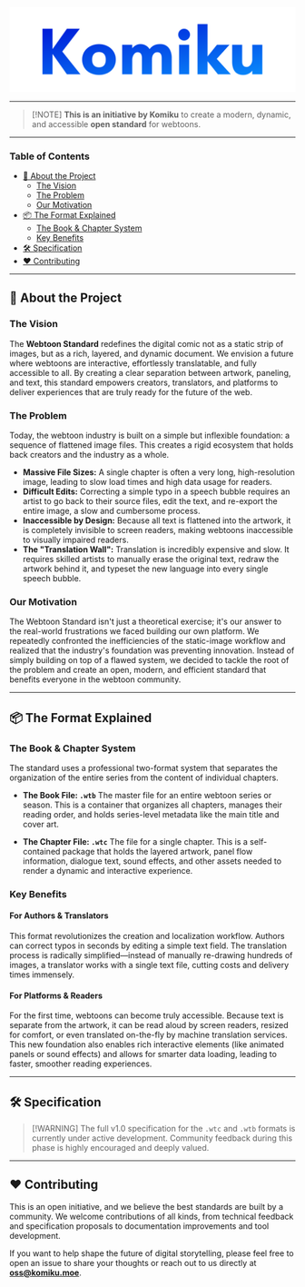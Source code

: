 <div align="center">
  <img src="/assets/wordmark.png" alt="Komiku Wordmark" width="600"/>
</div>

-----

> [\!NOTE]
> **This is an initiative by Komiku** to create a modern, dynamic, and accessible **open standard** for webtoons.

-----

### Table of Contents

  - [📜 About the Project](https://www.google.com/search?q=%23-about-the-project)
      - [The Vision](https://www.google.com/search?q=%23the-vision)
      - [The Problem](https://www.google.com/search?q=%23the-problem)
      - [Our Motivation](https://www.google.com/search?q=%23our-motivation)
  - [📦 The Format Explained](https://www.google.com/search?q=%23-the-format-explained)
      - [The Book & Chapter System](https://www.google.com/search?q=%23the-book--chapter-system)
      - [Key Benefits](https://www.google.com/search?q=%23key-benefits)
  - [🛠️ Specification](https://www.google.com/search?q=%23%EF%B8%8F-specification)
  - [❤️ Contributing](https://www.google.com/search?q=%23%EF%B8%8F-contributing)

-----

## 📜 About the Project

### The Vision

The **Webtoon Standard** redefines the digital comic not as a static strip of images, but as a rich, layered, and dynamic document. We envision a future where webtoons are interactive, effortlessly translatable, and fully accessible to all. By creating a clear separation between artwork, paneling, and text, this standard empowers creators, translators, and platforms to deliver experiences that are truly ready for the future of the web.

### The Problem

Today, the webtoon industry is built on a simple but inflexible foundation: a sequence of flattened image files. This creates a rigid ecosystem that holds back creators and the industry as a whole.

  * **Massive File Sizes:** A single chapter is often a very long, high-resolution image, leading to slow load times and high data usage for readers.
  * **Difficult Edits:** Correcting a simple typo in a speech bubble requires an artist to go back to their source files, edit the text, and re-export the entire image, a slow and cumbersome process.
  * **Inaccessible by Design:** Because all text is flattened into the artwork, it is completely invisible to screen readers, making webtoons inaccessible to visually impaired readers.
  * **The "Translation Wall":** Translation is incredibly expensive and slow. It requires skilled artists to manually erase the original text, redraw the artwork behind it, and typeset the new language into every single speech bubble.

### Our Motivation

The Webtoon Standard isn't just a theoretical exercise; it's our answer to the real-world frustrations we faced building our own platform. We repeatedly confronted the inefficiencies of the static-image workflow and realized that the industry's foundation was preventing innovation. Instead of simply building on top of a flawed system, we decided to tackle the root of the problem and create an open, modern, and efficient standard that benefits everyone in the webtoon community.

-----

## 📦 The Format Explained

### The Book & Chapter System

The standard uses a professional two-format system that separates the organization of the entire series from the content of individual chapters.

  * **The Book File: `.wtb`**
    The master file for an entire webtoon series or season. This is a container that organizes all chapters, manages their reading order, and holds series-level metadata like the main title and cover art.

  * **The Chapter File: `.wtc`**
    The file for a single chapter. This is a self-contained package that holds the layered artwork, panel flow information, dialogue text, sound effects, and other assets needed to render a dynamic and interactive experience.

### Key Benefits

#### For Authors & Translators

This format revolutionizes the creation and localization workflow. Authors can correct typos in seconds by editing a simple text field. The translation process is radically simplified—instead of manually re-drawing hundreds of images, a translator works with a single text file, cutting costs and delivery times immensely.

#### For Platforms & Readers

For the first time, webtoons can become truly accessible. Because text is separate from the artwork, it can be read aloud by screen readers, resized for comfort, or even translated on-the-fly by machine translation services. This new foundation also enables rich interactive elements (like animated panels or sound effects) and allows for smarter data loading, leading to faster, smoother reading experiences.

-----

## 🛠️ Specification

> [\!WARNING]
> The full v1.0 specification for the `.wtc` and `.wtb` formats is currently under active development. Community feedback during this phase is highly encouraged and deeply valued.

-----

## ❤️ Contributing

This is an open initiative, and we believe the best standards are built by a community. We welcome contributions of all kinds, from technical feedback and specification proposals to documentation improvements and tool development.

If you want to help shape the future of digital storytelling, please feel free to open an issue to share your thoughts or reach out to us directly at **oss@komiku.moe**.

